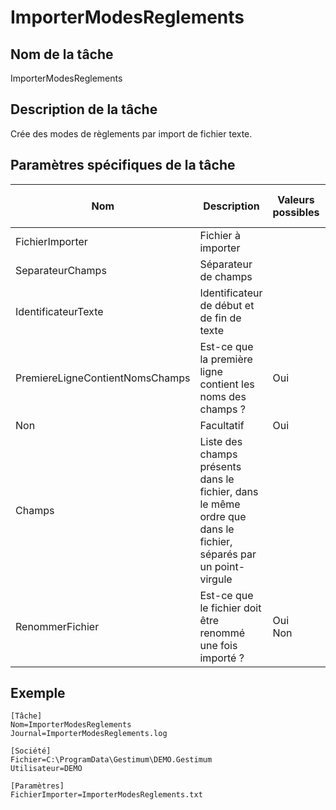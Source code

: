 # ImporterModesReglements

## Nom de la tâche


ImporterModesReglements


## Description de la tâche


Crée des modes de règlements par import de fichier texte.


## Paramètres spécifiques de la tâche










| Nom | Description | Valeurs possibles | Présence | Valeur par défaut |
|---|---|---|---|---|
| FichierImporter | Fichier à importer |   | Obligatoire |   |
| SeparateurChamps | Séparateur de champs |   | Facultatif | ; |
| IdentificateurTexte | Identificateur de début et de fin de texte |   | Facultatif |   |
| PremiereLigneContientNomsChamps | Est-ce que la première ligne contient les noms des champs ? | Oui
Non | Facultatif | Oui |
| Champs | Liste des champs présents dans le fichier, dans le même ordre que dans le fichier, séparés par un point-virgule |   | Facultatif |   |
| RenommerFichier | Est-ce que le fichier doit être renommé une fois importé ? | Oui <br>Non | Facultatif | Non |


## Exemple

````
[Tâche]
Nom=ImporterModesReglements
Journal=ImporterModesReglements.log

[Société]
Fichier=C:\ProgramData\Gestimum\DEMO.Gestimum
Utilisateur=DEMO

[Paramètres]
FichierImporter=ImporterModesReglements.txt
````